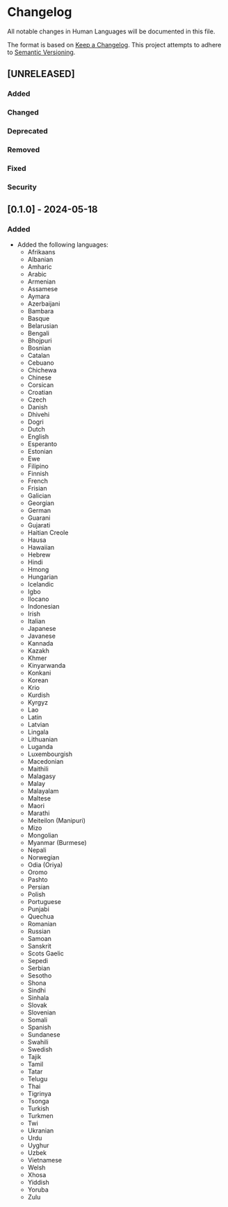 # Changelog

All notable changes in Human Languages will be documented in this file.

The format is based on [Keep a Changelog](https://keepachangelog.com/en/1.0.0/).
This project attempts to adhere to [Semantic Versioning](https://semver.org/spec/v2.0.0.html).

## [UNRELEASED]

### Added

### Changed

### Deprecated

### Removed

### Fixed

### Security

## [0.1.0] - 2024-05-18

### Added

- Added the following languages:
  - Afrikaans
  - Albanian
  - Amharic
  - Arabic
  - Armenian
  - Assamese
  - Aymara
  - Azerbaijani
  - Bambara
  - Basque
  - Belarusian
  - Bengali
  - Bhojpuri
  - Bosnian
  - Catalan
  - Cebuano
  - Chichewa
  - Chinese
  - Corsican
  - Croatian
  - Czech
  - Danish
  - Dhivehi
  - Dogri
  - Dutch
  - English
  - Esperanto
  - Estonian
  - Ewe
  - Filipino
  - Finnish
  - French
  - Frisian
  - Galician
  - Georgian
  - German
  - Guarani
  - Gujarati
  - Haitian Creole
  - Hausa
  - Hawaiian
  - Hebrew
  - Hindi
  - Hmong
  - Hungarian
  - Icelandic
  - Igbo
  - Ilocano
  - Indonesian
  - Irish
  - Italian
  - Japanese
  - Javanese
  - Kannada
  - Kazakh
  - Khmer
  - Kinyarwanda
  - Konkani
  - Korean
  - Krio
  - Kurdish
  - Kyrgyz
  - Lao
  - Latin
  - Latvian
  - Lingala
  - Lithuanian
  - Luganda
  - Luxembourgish
  - Macedonian
  - Maithili
  - Malagasy
  - Malay
  - Malayalam
  - Maltese
  - Maori
  - Marathi
  - Meiteilon (Manipuri)
  - Mizo
  - Mongolian
  - Myanmar (Burmese)
  - Nepali
  - Norwegian
  - Odia (Oriya)
  - Oromo
  - Pashto
  - Persian
  - Polish
  - Portuguese
  - Punjabi
  - Quechua
  - Romanian
  - Russian
  - Samoan
  - Sanskrit
  - Scots Gaelic
  - Sepedi
  - Serbian
  - Sesotho
  - Shona
  - Sindhi
  - Sinhala
  - Slovak
  - Slovenian
  - Somali
  - Spanish
  - Sundanese
  - Swahili
  - Swedish
  - Tajik
  - Tamil
  - Tatar
  - Telugu
  - Thai
  - Tigrinya
  - Tsonga
  - Turkish
  - Turkmen
  - Twi
  - Ukranian
  - Urdu
  - Uyghur
  - Uzbek
  - Vietnamese
  - Welsh
  - Xhosa
  - Yiddish
  - Yoruba
  - Zulu
